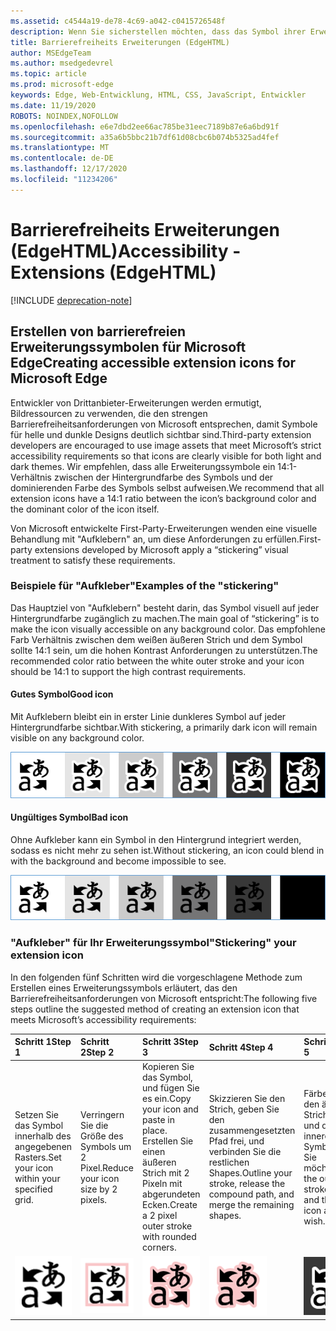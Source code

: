 ```yaml
---
ms.assetid: c4544a19-de78-4c69-a042-c0415726548f
description: Wenn Sie sicherstellen möchten, dass das Symbol ihrer Erweiterung im hellen und im dunklen Modus angezeigt wird, folgen Sie dem Leitfaden zur Barrierefreiheit.
title: Barrierefreiheits Erweiterungen (EdgeHTML)
author: MSEdgeTeam
ms.author: msedgedevrel
ms.topic: article
ms.prod: microsoft-edge
keywords: Edge, Web-Entwicklung, HTML, CSS, JavaScript, Entwickler
ms.date: 11/19/2020
ROBOTS: NOINDEX,NOFOLLOW
ms.openlocfilehash: e6e7dbd2ee66ac785be31eec7189b87e6a6bd91f
ms.sourcegitcommit: a35a6b5bbc21b7df61d08cbc6b074b5325ad4fef
ms.translationtype: MT
ms.contentlocale: de-DE
ms.lasthandoff: 12/17/2020
ms.locfileid: "11234206"
---
```

# <span data-ttu-id="04b05-104">Barrierefreiheits Erweiterungen (EdgeHTML)</span><span class="sxs-lookup"><span data-stu-id="04b05-104">Accessibility - Extensions (EdgeHTML)</span></span>  

[!INCLUDE [deprecation-note](../includes/deprecation-note.md)]  

## <span data-ttu-id="04b05-105">Erstellen von barrierefreien Erweiterungssymbolen für Microsoft Edge</span><span class="sxs-lookup"><span data-stu-id="04b05-105">Creating accessible extension icons for Microsoft Edge</span></span>

<span data-ttu-id="04b05-106">Entwickler von Drittanbieter-Erweiterungen werden ermutigt, Bildressourcen zu verwenden, die den strengen Barrierefreiheitsanforderungen von Microsoft entsprechen, damit Symbole für helle und dunkle Designs deutlich sichtbar sind.</span><span class="sxs-lookup"><span data-stu-id="04b05-106">Third-party extension developers are encouraged to use image assets that meet Microsoft’s strict accessibility requirements so that icons are clearly visible for both light and dark themes.</span></span> <span data-ttu-id="04b05-107">Wir empfehlen, dass alle Erweiterungssymbole ein 14:1-Verhältnis zwischen der Hintergrundfarbe des Symbols und der dominierenden Farbe des Symbols selbst aufweisen.</span><span class="sxs-lookup"><span data-stu-id="04b05-107">We recommend that all extension icons have a 14:1 ratio between the icon’s background color and the dominant color of the icon itself.</span></span>


<span data-ttu-id="04b05-108">Von Microsoft entwickelte First-Party-Erweiterungen wenden eine visuelle Behandlung mit "Aufklebern" an, um diese Anforderungen zu erfüllen.</span><span class="sxs-lookup"><span data-stu-id="04b05-108">First-party extensions developed by Microsoft apply a “stickering” visual treatment to satisfy these requirements.</span></span>

### <span data-ttu-id="04b05-109">Beispiele für "Aufkleber"</span><span class="sxs-lookup"><span data-stu-id="04b05-109">Examples of the "stickering"</span></span>

<span data-ttu-id="04b05-110">Das Hauptziel von "Aufklebern" besteht darin, das Symbol visuell auf jeder Hintergrundfarbe zugänglich zu machen.</span><span class="sxs-lookup"><span data-stu-id="04b05-110">The main goal of “stickering” is to make the icon visually accessible on any background color.</span></span> <span data-ttu-id="04b05-111">Das empfohlene Farb Verhältnis zwischen dem weißen äußeren Strich und dem Symbol sollte 14:1 sein, um die hohen Kontrast Anforderungen zu unterstützen.</span><span class="sxs-lookup"><span data-stu-id="04b05-111">The recommended color ratio between the white outer stroke and your icon should be 14:1 to support the high contrast requirements.</span></span>

#### <span data-ttu-id="04b05-112">Gutes Symbol</span><span class="sxs-lookup"><span data-stu-id="04b05-112">Good icon</span></span>
<span data-ttu-id="04b05-113">Mit Aufklebern bleibt ein in erster Linie dunkleres Symbol auf jeder Hintergrundfarbe sichtbar.</span><span class="sxs-lookup"><span data-stu-id="04b05-113">With stickering, a primarily dark icon will remain visible on any background color.</span></span>


![Abbildung des Symbols, das auf einer beliebigen Hintergrundfarbe angezeigt wird](./../media/accessibility-light-to-dark-good.png)

#### <span data-ttu-id="04b05-115">Ungültiges Symbol</span><span class="sxs-lookup"><span data-stu-id="04b05-115">Bad icon</span></span>
<span data-ttu-id="04b05-116">Ohne Aufkleber kann ein Symbol in den Hintergrund integriert werden, sodass es nicht mehr zu sehen ist.</span><span class="sxs-lookup"><span data-stu-id="04b05-116">Without stickering, an icon could blend in with the background and become impossible to see.</span></span>


![Abbildung des Symbols, das in schwarzen Hintergrund verschmilzt](./../media/accessibility-light-to-dark-bad.png)

### <span data-ttu-id="04b05-118">"Aufkleber" für Ihr Erweiterungssymbol</span><span class="sxs-lookup"><span data-stu-id="04b05-118">"Stickering" your extension icon</span></span>

<span data-ttu-id="04b05-119">In den folgenden fünf Schritten wird die vorgeschlagene Methode zum Erstellen eines Erweiterungssymbols erläutert, das den Barrierefreiheitsanforderungen von Microsoft entspricht:</span><span class="sxs-lookup"><span data-stu-id="04b05-119">The following five steps outline the suggested method of creating an extension icon that meets Microsoft’s accessibility requirements:</span></span>


| <span data-ttu-id="04b05-120">Schritt 1</span><span class="sxs-lookup"><span data-stu-id="04b05-120">Step 1</span></span>                                       | <span data-ttu-id="04b05-121">Schritt 2</span><span class="sxs-lookup"><span data-stu-id="04b05-121">Step 2</span></span>                                       | <span data-ttu-id="04b05-122">Schritt 3</span><span class="sxs-lookup"><span data-stu-id="04b05-122">Step 3</span></span>                                                                                 | <span data-ttu-id="04b05-123">Schritt 4</span><span class="sxs-lookup"><span data-stu-id="04b05-123">Step 4</span></span>                                                                          | <span data-ttu-id="04b05-124">Schritt 5</span><span class="sxs-lookup"><span data-stu-id="04b05-124">Step 5</span></span>                                                       |
|:---------------------------------------------|:---------------------------------------------|:---------------------------------------------------------------------------------------|:--------------------------------------------------------------------------------|:-------------------------------------------------------------|
| <span data-ttu-id="04b05-125">Setzen Sie das Symbol innerhalb des angegebenen Rasters.</span><span class="sxs-lookup"><span data-stu-id="04b05-125">Set your icon within your specified grid.</span></span>    | <span data-ttu-id="04b05-126">Verringern Sie die Größe des Symbols um 2 Pixel.</span><span class="sxs-lookup"><span data-stu-id="04b05-126">Reduce your icon size by 2 pixels.</span></span>           | <span data-ttu-id="04b05-127">Kopieren Sie das Symbol, und fügen Sie es ein.</span><span class="sxs-lookup"><span data-stu-id="04b05-127">Copy your icon and paste in place.</span></span> <span data-ttu-id="04b05-128">Erstellen Sie einen äußeren Strich mit 2 Pixeln mit abgerundeten Ecken.</span><span class="sxs-lookup"><span data-stu-id="04b05-128">Create a 2 pixel outer stroke with rounded corners.</span></span> | <span data-ttu-id="04b05-129">Skizzieren Sie den Strich, geben Sie den zusammengesetzten Pfad frei, und verbinden Sie die restlichen Shapes.</span><span class="sxs-lookup"><span data-stu-id="04b05-129">Outline your stroke, release the compound path, and merge the remaining shapes.</span></span> | <span data-ttu-id="04b05-130">Färben Sie den äußeren Strich weiß und das innere Symbol, wie Sie möchten.</span><span class="sxs-lookup"><span data-stu-id="04b05-130">Color the outer stroke white and the inner icon as you wish.</span></span> |
| ![step1](./../media/accessibility-step1.png) | ![step2](./../media/accessibility-step2.png) | ![step3](./../media/accessibility-step3.png)                                           | ![Schritt4](./../media/accessibility-step4.png)                                    | ![step5](./../media/accessibility-step5.png)                 |


